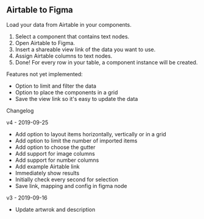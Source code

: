 Airtable to Figma
---

Load your data from Airtable in your components.

1. Select a component that contains text nodes.
2. Open Airtable to Figma.
3. Insert a shareable view link of the data you want to use.
4. Assign Airtable columns to text nodes.
5. Done! For every row in your table, a component instance will be created.

Features not yet implemented:
* Option to limit and filter the data
* Option to place the components in a grid
* Save the view link so it's easy to update the data


Changelog

v4 - 2019-09-25
* Add option to layout items horizontally, vertically or in a grid
* Add option to limit the number of imported items
* Add option to choose the gutter
* Add support for image columns
* Add support for number columns
* Add example Airtable link
* Immediately show results
* Initially check every second for selection
* Save link, mapping and config in figma node

v3 - 2019-09-16
* Update artwrok and description

